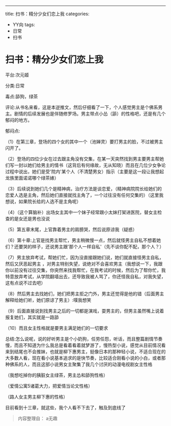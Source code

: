 ---
title: 扫书：精分少女们恋上我
categories:
- YY向
tags:
- 日常
- 扫书
# 扫书：精分少女们恋上我
平台:次元姬

分类:日常

毒点:舔狗，绿茶

评论:从书名来看，这是本逆推文，然后仔细看了一下，个人感觉男主是个佛系男主。剧情的后续发展也是伴随修罗场。男主带点小怂（舔）的性格吧，还是有几个郁闷的地方。

郁闷点:

（1）在第三章，登场的四个女的其中一个（池婵灵）要打男主的脸，不过被男主闪开了。

（2）登场的四位少女在过去跟主角没有交集，在某一天突然找到男主要男主帮她们写一封以她们给男主的情书（这背后有何缘故，无从知晓）而且在几位少女争论过程中说出，她们是受'院内'某个人（不清楚男女）指示（主要是这一段让我想起龙族里面诺诺哪个绿茶婊）

（3）后续说到她们几个是精神病，治疗方法是谈恋爱，（精神病院院长给她们的恋爱人选是主角，然后她们直接就找主角了，一个过往没有任何交集的）（这里我想说，如果院长给的人选不是主角呢）

（4）（这个算脑补）出场女主其中一个妹子经常跟小太妹打架进医院，替女主检查的是女还是男也没说

（5）第五章末尾，上官靠着男主的肩膀哭，然后说原谅我（疑惑）

（6）第十章:上官是找男主帮忙，男主稍微慢一点，然后就怪男主自私不想着她们？还要哭的样子，还说男主跟'那个人一样自私'（先不谈你配不配，那个人？）

（7）男主放弃考试，帮她们忙，因为没直接跟她们说，她们就直接怪男主自私，然后又厌恶起男主
，对男主特别失望，说绝对不会喜欢男主（我想说一下，我跟你以前没有过往交集，你突然来找我帮忙，在我考试的时候，然后为了帮你忙，我特意放弃考试，从学院翻墙出去，还导致我被人骂了，你还怪我自私，对我失望，这有点说不过去吧）

（8）然后男主去找她们，她们把男主拒之门外，男主还觉得是他的错（后面男主解释给她们听，她们原谅了男主）:噗我想笑

（9）后面直接说到找男主之后的一切都是演戏，耍男主的，但男主虽然嘴上说着报复她们，其实就是一路舔

（10）而且女主性格就是要男主满足她们的一切要求

总结:怎么说呢，说的好听男主是个小奶狗，任劳任怨，听话，而且整篇剧情节奏慢，而且不知道为什么我总是看着看着就梦游了，慢热型小说，感觉从目前情况看来到结尾也不会推妹，也就是柳下惠男主，挺像日本的那种轻小说，不适合现在的大多数人看，现在看小说基本追求的是快节奏，比较适合刚看小说的小白，或者那种佛系的人，而且这部小说男女主聚集了我几个讨厌的动漫电视剧女主性格

（我想吃掉你的胰脏女主绿茶，男主怂和舔狗性格）

（爱情公寓5诸葛大力，把爱情当论文性格）

（路人女主男主柳下惠的性格）

目前看到十三章，就这些，我个人看不下去了，触及到底线了


> 内容整理自： a无趣